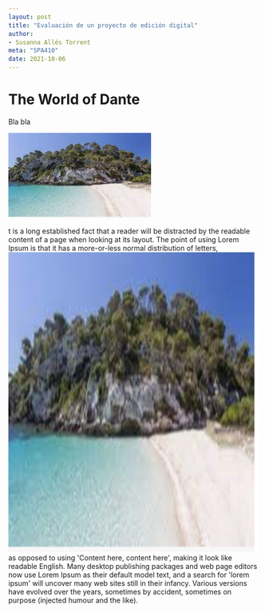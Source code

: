 ```yaml
---
layout: post
title: "Evaluación de un proyecto de edición digital"
author:
- Susanna Allés Torrent
meta: "SPA410"
date: 2021-10-06
---
```


# The World of Dante


Bla bla 


![texto alternativo](/assets/images/001.png)


t is a long established fact that a reader will be distracted by the readable content of a page when looking at its layout. The point of using Lorem Ipsum is that it has a more-or-less normal distribution of letters, <img src="assets/images/001.png" alt="Girl in a jacket" width="500" height="600" style="border-width: 25px;"> as opposed to using 'Content here, content here', making it look like readable English. Many desktop publishing packages and web page editors now use Lorem Ipsum as their default model text, and a search for 'lorem ipsum' will uncover many web sites still in their infancy. Various versions have evolved over the years, sometimes by accident, sometimes on purpose (injected humour and the like). 
